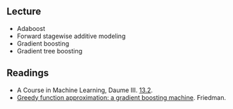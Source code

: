 ## Lecture
- Adaboost
- Forward stagewise additive modeling
- Gradient boosting
- Gradient tree boosting

## Readings
- A Course in Machine Learning, Daume III. [13.2](http://ciml.info/dl/v0_99/ciml-v0_99-ch13.pdf).
- [Greedy function approximation: a gradient boosting machine](http://statweb.stanford.edu/~jhf/ftp/trebst.pdf). Friedman.
